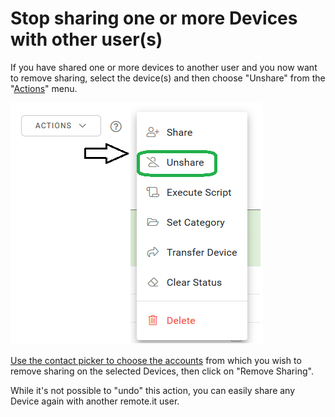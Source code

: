 # Stop sharing one or more Devices with other user\(s\)

If you have shared one or more devices to another user and you now want to remove sharing, select the device\(s\) and then choose "Unshare" from the "[Actions]()" menu.

![](../../.gitbook/assets/image%20%2842%29.png)

[Use the contact picker to choose the accounts](../managing-contacts/select-a-contact.md) from which you wish to remove sharing on the selected Devices, then click on "Remove Sharing".

While it's not possible to "undo" this action, you can easily share any Device again with another remote.it user.

